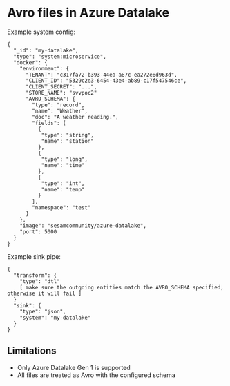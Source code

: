 # Avro files in Azure Datalake

Example system config:
```
{
  "_id": "my-datalake",
  "type": "system:microservice",
  "docker": {
    "environment": {
      "TENANT": "c317fa72-b393-44ea-a87c-ea272e8d963d",
      "CLIENT_ID": "5329c2e3-6454-43e4-ab89-c17f547546ce",
      "CLIENT_SECRET": "...",
      "STORE_NAME": "svvpoc2"
      "AVRO_SCHEMA": {
        "type": "record",
        "name": "Weather",
        "doc": "A weather reading.",
        "fields": [
          {
           "type": "string",
           "name": "station"
          },
          {
           "type": "long",
           "name": "time"
          },
          {
           "type": "int",
           "name": "temp"
          }
        ],
        "namespace": "test"
      }
    },
    "image": "sesamcommunity/azure-datalake",
    "port": 5000
  }
}
```

Example sink pipe:
```
{
  "transform": {
    "type": "dtl"
    [ make sure the outgoing entities match the AVRO_SCHEMA specified, otherwise it will fail ]
  }
  "sink": {
    "type": "json",
    "system": "my-datalake"
  }
}
```

## Limitations

* Only Azure Datalake Gen 1 is supported
* All files are treated as Avro with the configured schema